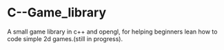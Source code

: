 # C--Game_library
A small game library in c++ and opengl, for helping beginners lean how to code simple 2d games.(still in progress).
